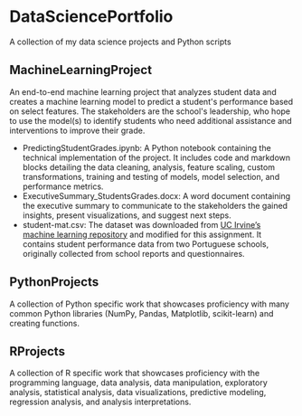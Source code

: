 # DataSciencePortfolio
A collection of my data science projects and Python scripts

## MachineLearningProject
An end-to-end machine learning project that analyzes student data and creates a machine learning model to predict a student's performance based on select features. The stakeholders are the school's leadership, who hope to use the model(s) to identify students who need additional assistance and interventions to improve their grade. 

- PredictingStudentGrades.ipynb: A Python notebook containing the technical implementation of the project. It includes code and markdown blocks detailing the data cleaning, analysis, feature scaling, custom transformations, training and testing of models, model selection, and performance metrics.
- ExecutiveSummary_StudentsGrades.docx: A word document containing the executive summary to communicate to the stakeholders the gained insights, present visualizations, and suggest next steps.
- student-mat.csv: The dataset was downloaded from [UC Irvine’s machine learning repository](https://archive.ics.uci.edu/dataset/320/student+performance) and modified for this
assignment. It contains student performance data from two Portuguese schools, originally
collected from school reports and questionnaires.

## PythonProjects
A collection of Python specific work that showcases proficiency with many common Python libraries (NumPy, Pandas, Matplotlib, scikit-learn) and creating functions. 

## RProjects
A collection of R specific work that showcases proficiency with the programming language, data analysis, data manipulation, exploratory analysis, statistical analysis, data visualizations, predictive modeling, regression analysis, and analysis interpretations. 
